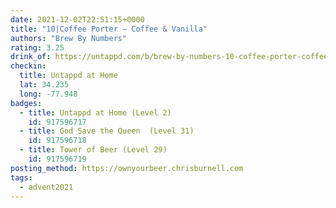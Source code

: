 ```yaml
---
date: 2021-12-02T22:51:15+0000
title: "10|Coffee Porter – Coffee & Vanilla"
authors: "Brew By Numbers"
rating: 3.25
drink_of: https://untappd.com/b/brew-by-numbers-10-coffee-porter-coffee-and-vanilla/4570318/
checkin:
  title: Untappd at Home
  lat: 34.235
  long: -77.948
badges:
  - title: Untappd at Home (Level 2)
    id: 917596717
  - title: God Save the Queen  (Level 31)
    id: 917596718
  - title: Tower of Beer (Level 29)
    id: 917596719
posting_method: https://ownyourbeer.chrisburnell.com
tags:
  - advent2021
---
```

